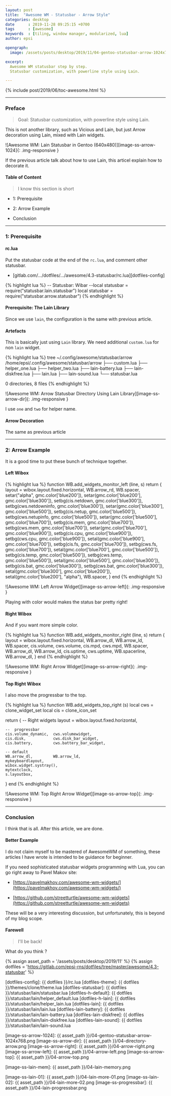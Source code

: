 ```yaml
---
layout: post
title:  "Awesome WM - Statusbar - Arrow Style"
categories: desktop
date      : 2019-11-28 09:25:15 +0700
tags      : [awesome]
keywords  : [tiling, window manager, modularized, lua]
author: epsi

opengraph:
  image: /assets/posts/desktop/2019/11/04-gentoo-statusbar-arrow-1024x768.png

excerpt:
  Awesome WM statusbar step by step.
  Statusbar customization, with powerline style using Lain.

---
```


{% include post/2019/06/toc-awesome.html %}

-- -- --

### Preface

> Goal: Statusbar customization, with powerline style using Lain.

This is not another library, such as Vicious and Lain,
but just Arrow decoration using Lain, mixed with Lain widgets.

![Awesome WM: Lain Statusbar in Gentoo (640x480)][image-ss-arrow-1024]{: .img-responsive }

If the previous article talk about how to use Lain,
this articel explain how to decorate it.

#### Table of Content

> I know this section is short

* 1: Prerequisite

* 2: Arrow Example

* Conclusion

-- -- --

### 1: Prerequisite

#### rc.lua

Put the statusbar code at the end of the `rc.lua`,
and comment other statusbar.

*	[gitlab.com/.../dotfiles/.../awesome/4.3-statusbar/rc.lua][dotfiles-config]

{% highlight lua %}
-- Statusbar: Wibar
--local statusbar = require("statusbar.lain.statusbar")
local statusbar = require("statusbar.arrow.statusbar")
{% endhighlight %}

#### Prerequisite: The Lain Library

Since we use `lain`, the configuration is the same with previous article.

#### Artefacts

This is basically just using `Lain` library.
We need additional `custom.lua` for non `lain` widget.

{% highlight lua %}
tree ~/.config/awesome/statusbar/arrow
/home/epsi/.config/awesome/statusbar/arrow
├── custom.lua
├── helper_one.lua
├── helper_two.lua
├── lain-battery.lua
├── lain-diskfree.lua
├── lain.lua
├── lain-sound.lua
└── statusbar.lua

0 directories, 8 files
{% endhighlight %}

![Awesome WM: Arrow Statusbar Directory Using Lain Library][image-ss-arrow-dir]{: .img-responsive }

I use `one` and `two` for helper name.

#### Arrow Decoration

The same as previous article

-- -- --

### 2: Arrow Example

It is a good time to put these bunch of technique together.

#### Left Wibox

{% highlight lua %}
function WB.add_widgets_monitor_left (line, s)
  return {
    layout = wibox.layout.fixed.horizontal,
    WB.arrow_rd,
    WB.spacer,
    setar("alpha",              gmc.color['blue200']),
    setar(gmc.color['blue200'], gmc.color['blue300']),
    setbg(cis.netdown,          gmc.color['blue300']),
    setbg(cws.netdowninfo,      gmc.color['blue300']),
    setar(gmc.color['blue300'], gmc.color['blue500']),
    setbg(cis.netup,            gmc.color['blue500']),
    setbg(cws.netupinfo,        gmc.color['blue500']),
    setar(gmc.color['blue500'], gmc.color['blue700']),
    setbg(cis.mem,              gmc.color['blue700']),
    setbg(cws.mem,              gmc.color['blue700']),
    setar(gmc.color['blue700'], gmc.color['blue900']),
    setbg(cis.cpu,              gmc.color['blue900']),
    setbg(cws.cpu,              gmc.color['blue900']),
    setal(gmc.color['blue900'], gmc.color['blue700']),
    setbg(cis.fs,               gmc.color['blue700']),
    setbg(cws.fs,               gmc.color['blue700']),
    setal(gmc.color['blue700'], gmc.color['blue500']),
    setbg(cis.temp,             gmc.color['blue500']),
    setbg(cws.temp,             gmc.color['blue500']),
    setal(gmc.color['blue500'], gmc.color['blue300']),
    setbg(cis.bat,              gmc.color['blue300']),
    setbg(cws.bat,              gmc.color['blue300']),
    setal(gmc.color['blue300'], gmc.color['blue200']),
    setal(gmc.color['blue200'], "alpha"),
    WB.spacer,
  }
end
{% endhighlight %}

![Awesome WM: Left Arrow Widget][image-ss-arrow-left]{: .img-responsive }

Playing with color would makes the status bar pretty right!

#### Right Wibox

And if you want more simple color.

{% highlight lua %}
function WB.add_widgets_monitor_right (line, s)
  return {
    layout = wibox.layout.fixed.horizontal,
    WB.arrow_dl,         WB.arrow_ld,
    WB.spacer,
    cis.volume,  cws.volume,
    cis.mpd,     cws.mpd,
    WB.spacer,
    WB.arrow_dl,         WB.arrow_ld,
    cis.uptime,          cws.uptime,
    WB.spacerline,
    WB.arrow_dl,
  }
end
{% endhighlight %}

![Awesome WM: Right Arrow Widget][image-ss-arrow-right]{: .img-responsive }

#### Top Right Wibox

I also move the progressbar to the top.

{% highlight lua %}
function WB.add_widgets_top_right (s)
  local cws = clone_widget_set
  local cis = clone_icon_set

  return { -- Right widgets
    layout = wibox.layout.fixed.horizontal,

    --  progressbar
    cis.volume_dynamic,  cws.volumewidget,
    cis.disk,            cws.disk_bar_widget,
    cis.battery,         cws.battery_bar_widget,

    -- default
    WB.arrow_dl,         WB.arrow_ld,
    mykeyboardlayout,
    wibox.widget.systray(),
    mytextclock,
    s.layoutbox,
  }
end
{% endhighlight %}

![Awesome WM: Top Right Arrow Widget][image-ss-arrow-top]{: .img-responsive }


-- -- --

### Conclusion

I think that is all. After this article, we are done.

#### Better Example

I do not claim myself to be mastered of AwesomeWM of something,
these articles I have wrote is intended to be guidance for beginner.

If you need sophisticated statusbar widgets programming with Lua,
you can go right away to Pavel Makov site:

* [https://pavelmakhov.com/awesome-wm-widgets/](https://pavelmakhov.com/awesome-wm-widgets/)

* [https://github.com/streetturtle/awesome-wm-widgets](https://github.com/streetturtle/awesome-wm-widgets)

These will be a very interesting discussion,
but unfortunately, this is beyond of my blog scope.

#### Farewell

> I'll be back!

What do you think ?

[//]: <> ( -- -- -- links below -- -- -- )

{% assign asset_path = '/assets/posts/desktop/2019/11' %}
{% assign dotfiles = 'https://gitlab.com/epsi-rns/dotfiles/tree/master/awesome/4.3-statusbar' %}

[lain-wiki]:            https://github.com/lcpz/lain/wiki

[dotfiles-config]:      {{ dotfiles }}/rc.lua
[dotfiles-theme]:       {{ dotfiles }}/themes/clone/theme.lua
[dotfiles-statusbar]:   {{ dotfiles }}/statusbar/lain/statusbar.lua
[dotfiles-h-default]:   {{ dotfiles }}/statusbar/lain/helper_default.lua
[dotfiles-h-lain]:      {{ dotfiles }}/statusbar/lain/helper_lain.lua
[dotfiles-lain]:        {{ dotfiles }}/statusbar/lain/lain.lua
[dotfiles-lain-battery]:    {{ dotfiles }}/statusbar/lain/lain-battery.lua
[dotfiles-lain-diskfree]:   {{ dotfiles }}/statusbar/lain/lain-diskfree.lua
[dotfiles-lain-sound]:      {{ dotfiles }}/statusbar/lain/lain-sound.lua

[image-ss-arrow-1024]:  {{ asset_path }}/04-gentoo-statusbar-arrow-1024x768.png
[image-ss-arrow-dir]:   {{ asset_path }}/04-directory-arrow.png
[image-ss-arrow-right]: {{ asset_path }}/04-arrow-right.png
[image-ss-arrow-left]:  {{ asset_path }}/04-arrow-left.png
[image-ss-arrow-top]:   {{ asset_path }}/04-arrow-top.png



[image-ss-lain-mem]:    {{ asset_path }}/04-lain-memory.png

[image-ss-lain-01]:     {{ asset_path }}/04-lain-more-01.png
[image-ss-lain-02]:     {{ asset_path }}/04-lain-more-02.png
[image-ss-progressbar]: {{ asset_path }}/04-lain-progressbar.png
